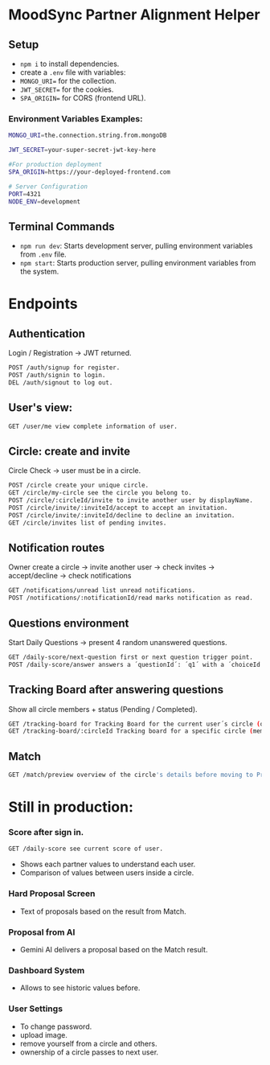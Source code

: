 # MoodSync Partner Alignment Helper

## Setup

- `npm i` to install dependencies.
- create a `.env` file with variables:
- `MONGO_URI=` for the collection.
- `JWT_SECRET=` for the cookies.
- `SPA_ORIGIN=` for CORS (frontend URL).

### Environment Variables Examples:

```bash
MONGO_URI=the.connection.string.from.mongoDB

JWT_SECRET=your-super-secret-jwt-key-here

#For production deployment
SPA_ORIGIN=https://your-deployed-frontend.com

# Server Configuration
PORT=4321
NODE_ENV=development
```

## Terminal Commands

- `npm run dev`: Starts development server, pulling environment variables from `.env` file.
- `npm start`: Starts production server, pulling environment variables from the system.

# Endpoints

## Authentication

Login / Registration → JWT returned.

```bash
POST /auth/signup for register.
POST /auth/signin to login.
DEL /auth/signout to log out.
```

## User's view:

```bash
GET /user/me view complete information of user.
```

## Circle: create and invite

Circle Check → user must be in a circle.

```bash
POST /circle create your unique circle.
GET /circle/my-circle see the circle you belong to.
POST /circle/:circleId/invite to invite another user by displayName.
POST /circle/invite/:inviteId/accept to accept an invitation.
POST /circle/invite/:inviteId/decline to decline an invitation.
GET /circle/invites list of pending invites.
```

## Notification routes

Owner create a circle → invite another user → check invites → accept/decline → check notifications

```bash
GET /notifications/unread list unread notifications.
POST /notifications/:notificationId/read marks notification as read.
```

## Questions environment

Start Daily Questions → present 4 random unanswered questions.

```bash
GET /daily-score/next-question first or next question trigger point.
POST /daily-score/answer answers a ´questionId´: ´q1´ with a ´choiceId´ : ´a´ or ´b´.
```

## Tracking Board after answering questions

Show all circle members + status (Pending / Completed).

```bash
GET /tracking-board for Tracking Board for the current user´s circle (owner case).
GET /tracking-board/:circleId Tracking board for a specific circle (member case).
```

## Match

```bash
GET /match/preview overview of the circle's details before moving to Proposal.
```

# Still in production:

### Score after sign in.

```bash
GET /daily-score see current score of user.
```

- Shows each partner values to understand each user.
- Comparison of values between users inside a circle.

### Hard Proposal Screen

- Text of proposals based on the result from Match.

### Proposal from AI

- Gemini AI delivers a proposal based on the Match result.

### Dashboard System

- Allows to see historic values before.

### User Settings

- To change password.
- upload image.
- remove yourself from a circle and others.
- ownership of a circle passes to next user.

